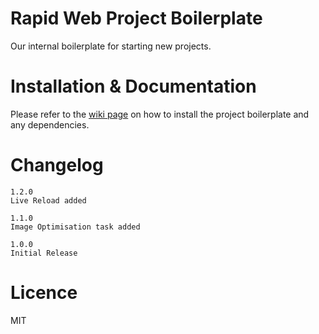 # Rapid Web Project Boilerplate
Our internal boilerplate for starting new projects.

# Installation & Documentation
Please refer to the [wiki page](https://github.com/rapidwebltd/rapidweb-project-boilerplate/wiki/Installation-Guide) on how to install the project boilerplate and any dependencies. 

# Changelog

```
1.2.0
Live Reload added

1.1.0
Image Optimisation task added

1.0.0
Initial Release

```

# Licence
MIT

